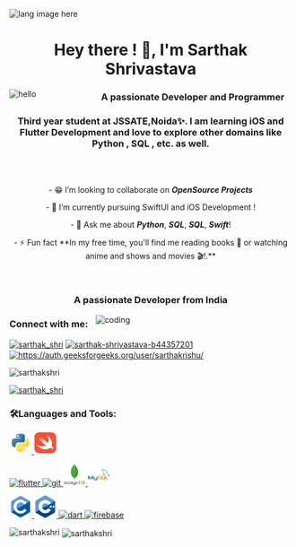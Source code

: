 <p align="left"><img width=5%%" src="https://raw.githubusercontent.com/alansmathew/alansmathew/master/lang.gif" alt="lang image here" /></p>
<h1 align="center">Hey there ! 👋, I'm Sarthak Shrivastava </h1>
<img align="left" alt="hello" width="150" src="https://media3.giphy.com/media/R03zWv5p1oNSQd91EP/giphy.gif">
<h3 align="center">A passionate Developer and Programmer</h3>
<h3 align="center">Third year student at JSSATE,Noida✨. I am learning iOS and Flutter Development and love to explore other domains like Python , SQL , etc.  as well.</h3>

<br>
<br>
<p align="center">
  - 😁 I’m looking to collaborate on <b><i>OpenSource Projects</b></i>
</p><p align="center">
- 🌱 I’m currently pursuing SwiftUI and iOS Development !
</p><p align="center">
- 💬 Ask me about <b><i>Python</b></i>, <b><i>SQL</b></i>, <b><i>SQL</b></i>, <b><i>Swift</b></i>!
</p><p align="center">
- ⚡ Fun fact **In my free time, you'll find me reading books 📖 or watching anime and shows and movies 🎬!.**
</p>
<br>
<p align="center">
<h3 align="center">A passionate Developer from India</h3>  
</p>

<img align="right" alt="coding" width="350" src="https://media4.giphy.com/media/qgQUggAC3Pfv687qPC/giphy.gif">


<h3 align="left">Connect with me:</h3>
<p align="left">
<a href="https://twitter.com/sarthak_shri" target="blank"><img align="center" src="https://raw.githubusercontent.com/rahuldkjain/github-profile-readme-generator/master/src/images/icons/Social/twitter.svg" alt="sarthak_shri" height="30" width="40" /></a>
<a href="https://linkedin.com/in/sarthak-shrivastava-b44357201" target="blank"><img align="center" src="https://raw.githubusercontent.com/rahuldkjain/github-profile-readme-generator/master/src/images/icons/Social/linked-in-alt.svg" alt="sarthak-shrivastava-b44357201" height="30" width="40" /></a>
<a href="https://auth.geeksforgeeks.org/user/https://auth.geeksforgeeks.org/user/sarthakrishu/" target="blank"><img align="center" src="https://raw.githubusercontent.com/rahuldkjain/github-profile-readme-generator/master/src/images/icons/Social/geeks-for-geeks.svg" alt="https://auth.geeksforgeeks.org/user/sarthakrishu/" height="30" width="40" /></a>
</p>

  


<p align="left"> <img src="https://komarev.com/ghpvc/?username=sarthakshri&label=Profile%20views&color=0e75b6&style=flat" alt="sarthakshri" /> </p>


<p align="left"> <a href="https://twitter.com/sarthak_shri" target="blank"><img src="https://img.shields.io/twitter/follow/sarthak_shri?logo=twitter&style=for-the-badge" alt="sarthak_shri" /></a> </p>



<h3 align="left">🛠Languages and Tools:</h3>
 <a href="https://www.python.org" target="_blank" rel="noreferrer"> <img src="https://raw.githubusercontent.com/devicons/devicon/master/icons/python/python-original.svg" alt="python" width="40" height="40"/> </a> <a href="https://developer.apple.com/swift/" target="_blank" rel="noreferrer"> <img src="https://raw.githubusercontent.com/devicons/devicon/master/icons/swift/swift-original.svg" alt="swift" width="40" height="40"/> </a> </p><a href="https://flutter.dev" target="_blank" rel="noreferrer"> <img src="https://www.vectorlogo.zone/logos/flutterio/flutterio-icon.svg" alt="flutter" width="40" height="40"/> </a> <a href="https://git-scm.com/" target="_blank" rel="noreferrer"> <img src="https://www.vectorlogo.zone/logos/git-scm/git-scm-icon.svg" alt="git" width="40" height="40"/> </a> <a href="https://www.mongodb.com/" target="_blank" rel="noreferrer"> <img src="https://raw.githubusercontent.com/devicons/devicon/master/icons/mongodb/mongodb-original-wordmark.svg" alt="mongodb" width="40" height="40"/> </a> <a href="https://www.mysql.com/" target="_blank" rel="noreferrer"> <img src="https://raw.githubusercontent.com/devicons/devicon/master/icons/mysql/mysql-original-wordmark.svg" alt="mysql" width="40" height="40"/> </a> <p align="left"> <a href="https://www.cprogramming.com/" target="_blank" rel="noreferrer"> <img src="https://raw.githubusercontent.com/devicons/devicon/master/icons/c/c-original.svg" alt="c" width="40" height="40"/> </a> <a href="https://www.w3schools.com/cpp/" target="_blank" rel="noreferrer"> <img src="https://raw.githubusercontent.com/devicons/devicon/master/icons/cplusplus/cplusplus-original.svg" alt="cplusplus" width="40" height="40"/> </a> <a href="https://dart.dev" target="_blank" rel="noreferrer"> <img src="https://www.vectorlogo.zone/logos/dartlang/dartlang-icon.svg" alt="dart" width="40" height="40"/> </a> <a href="https://firebase.google.com/" target="_blank" rel="noreferrer"> <img src="https://www.vectorlogo.zone/logos/firebase/firebase-icon.svg" alt="firebase" width="40" height="40"/> </a> 
<p><img align="left" src="https://github-readme-stats.vercel.app/api/top-langs?username=sarthakshri&show_icons=true&locale=en&layout=compact" alt="sarthakshri" /></p>

<p>&nbsp;<img align="center" src="https://github-readme-stats.vercel.app/api?username=sarthakshri&show_icons=true&locale=en" alt="sarthakshri" /></p>



